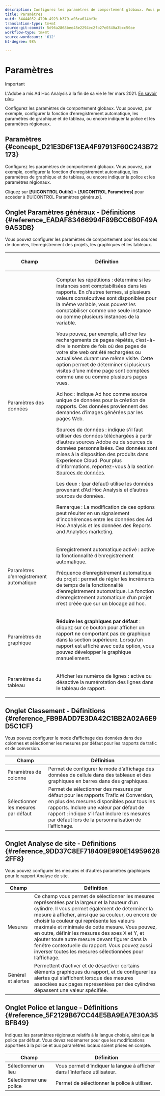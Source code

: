 ```yaml
---
description: Configurez les paramètres de comportement globaux. Vous pouvez, par exemple, configurer la fonction d’enregistrement automatique, les paramètres de graphique et de tableau, ou encore indiquer la police et les paramètres régionaux.
title: Paramètres
uuid: 34444052-479b-4923-b379-a03ca614bf3e
translation-type: tm+mt
source-git-commit: 5d96a2868bee48e2294ec2fb27e0340a3bcc50ae
workflow-type: tm+mt
source-wordcount: '612'
ht-degree: 98%

---
```



# Paramètres

>[!IMPORTANT]
>
>L&#39;Adobe a mis Ad Hoc Analysis à la fin de sa vie le 1er mars 2021. [En savoir plus](https://adobe.ly/discoverworkspace)

Configurez les paramètres de comportement globaux. Vous pouvez, par exemple, configurer la fonction d’enregistrement automatique, les paramètres de graphique et de tableau, ou encore indiquer la police et les paramètres régionaux.

## Paramètres {#concept_D21E3D6F13EA4F97913F60C243B72173}

Configurez les paramètres de comportement globaux. Vous pouvez, par exemple, configurer la fonction d’enregistrement automatique, les paramètres de graphique et de tableau, ou encore indiquer la police et les paramètres régionaux.

Cliquez sur **[!UICONTROL Outils]** > **[!UICONTROL Paramètres]** pour accéder à [!UICONTROL Paramètres généraux].

## Onglet Paramètres généraux - Définitions {#reference_EADAF83466994F89BCC6B0F49A9A53DB}

Vous pouvez configurer les paramètres de comportement pour les sources de données, l’enregistrement des projets, les graphiques et les tableaux.

<!-- 

r_dsc_general_settings.xml

 -->

<table id="table_C18A0F1C9E214EB585A29801BA2400F8"> 
 <thead> 
  <tr> 
   <th colname="col1" class="entry"> <p>Champ </p> </th> 
   <th colname="col2" class="entry"> <p>Définition </p> </th> 
  </tr> 
 </thead>
 <tbody> 
  <tr> 
   <td colname="col1"> <p> Paramètres des données </p> </td> 
   <td colname="col2"> <p> <span class="uicontrol"> Compter les répétitions</span> : détermine si les instances sont comptabilisées dans les rapports. En d’autres termes, si plusieurs valeurs consécutives sont disponibles pour la même variable, vous pouvez les comptabiliser comme une seule instance ou comme plusieurs instances de la variable. </p> <p>Vous pouvez, par exemple, afficher les rechargements de pages répétés, c’est-à-dire le nombre de fois où des pages de votre site web ont été rechargées ou actualisées durant une même visite. Cette option permet de déterminer si plusieurs visites d’une même page sont comptées comme une ou comme plusieurs pages vues. </p> <p> <span class="uicontrol"> <span class="keyword"> Ad hoc</span></span> : indique <span class="keyword">Ad hoc</span> comme source unique de données pour la création de rapports. Ces données proviennent des demandes d’images générées par les pages Web. </p> <p> <span class="uicontrol"> <span class="keyword"> Sources de données</span></span> : indique s’il faut utiliser des données téléchargées à partir d’autres sources Adobe ou de sources de données personnalisées. Ces données sont mises à la disposition des produits dans <span class="keyword">Experience Cloud</span>. Pour plus d’informations, reportez-vous à la section <a href="https://docs.adobe.com/content/help/fr-FR/analytics/import/data-sources/datasrc-home.html"  >Sources de données</a>. </p> <p> <span class="uicontrol"> Les deux</span> : (par défaut) utilise les données provenant d’<span class="keyword">Ad Hoc Analysis</span> et d’autres sources de données. </p> <p>Remarque : La modification de ces options peut résulter en un signalement d’incohérences entre les données des <span class="keyword">Ad Hoc Analysis</span> et les <span class="keyword">données des Reports and Analytics marketing.</span> </p> </td> 
  </tr> 
  <tr> 
   <td colname="col1"> <p> Paramètres d’enregistrement automatique </p> </td> 
   <td colname="col2"> <p> <span class="uicontrol"> Enregistrement automatique activé</span> : active la fonctionnalité d’enregistrement automatique. </p> <p> <span class="uicontrol"> Fréquence d’enregistrement automatique du projet</span> : permet de régler les incréments de temps de la fonctionnalité d’enregistrement automatique. La fonction d’enregistrement automatique d’un projet n’est créée que sur un blocage ad hoc. </p> </td> 
  </tr> 
  <tr> 
   <td colname="col1"> <p> Paramètres de graphique </p> </td> 
   <td colname="col2"> <p><b>Réduire les graphiques par défaut</b> : cliquez sur ce bouton pour afficher un rapport ne comportant pas de graphique dans la section supérieure. Lorsqu’un rapport est affiché avec cette option, vous pouvez développer le graphique manuellement. </p> </td> 
  </tr> 
  <tr> 
   <td colname="col1"> <p> Paramètres du tableau </p> </td> 
   <td colname="col2"> <p> <span class="uicontrol"> Afficher les numéros de lignes</span> : active ou désactive la numérotation des lignes dans le tableau de rapport. </p> </td> 
  </tr> 
 </tbody> 
</table>

## Onglet Classement - Définitions {#reference_FB9BADD7E3DA42C1BB2A02A6E9D5C1CF}

Vous pouvez configurer le mode d’affichage des données dans des colonnes et sélectionner les mesures par défaut pour les rapports de trafic et de conversion.

<!-- 

r_dsc_ranked_tab.xml

 -->

| Champ | Définition |
|--- |--- |
| Paramètres de colonne | Permet de configurer le mode d’affichage des données de cellule dans des tableaux et des graphiques en barres dans des graphiques. |
| Sélectionner les mesures par défaut | Permet de sélectionner des mesures par défaut pour les rapports Trafic et Conversion, en plus des mesures disponibles pour tous les rapports.    Inclure une valeur par défaut de rapport : indique s’il faut inclure les mesures par défaut lors de la personnalisation de l’affichage. |

## Onglet Analyse de site - Définitions {#reference_9DD37C8EF718409E990E149596282FF8}

Vous pouvez configurer les mesures et d’autres paramètres graphiques pour le rapport Analyse de site.

<!-- 

r_dsc_site_analysis_tab.xml

 -->

| Champ | Définition |
|--- |--- |
| Mesures | Ce champ vous permet de sélectionner les mesures représentées par la largeur et la hauteur d’un cylindre. Il vous permet également de déterminer la mesure à afficher, ainsi que sa couleur, ou encore de choisir la couleur qui représente les valeurs maximale et minimale de cette mesure. Vous pouvez, en outre, définir les mesures des axes X et Y, et ajouter toute autre mesure devant figurer dans la fenêtre contextuelle du rapport. Vous pouvez aussi inverser toutes les mesures sélectionnées pour l’affichage. |
| Général et alertes | Permettent d’activer et de désactiver certains éléments graphiques du rapport, et de configurer les alertes qui s’affichent lorsque des mesures associées aux pages représentées par des cylindres dépassent une valeur spécifiée. |

## Onglet Police et langue - Définitions {#reference_5F2129B67CC44E5BA9EA7E30A35BFB49}

Indiquez les paramètres régionaux relatifs à la langue choisie, ainsi que la police par défaut. Vous devez redémarrer pour que les modifications apportées à la police et aux paramètres locaux soient prises en compte.

<!-- 

r_dsc_font_locale.xml

 -->

| Champ | Définition |
|--- |--- |
| Sélectionner un lieu | Vous permet d’indiquer la langue à afficher dans l’interface utilisateur. |
| Sélectionner une police | Permet de sélectionner la police à utiliser. |
